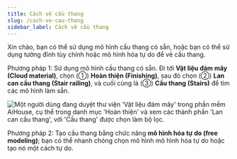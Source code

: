 ```yaml
---
title: Cách vẽ cầu thang
slug: /cach-ve-cau-thang
sidebar_label: Cách vẽ cầu thang
---
```


Xin chào, bạn có thể sử dụng mô hình cầu thang có sẵn, hoặc bạn có thể sử dụng tường đỉnh tùy chỉnh hoặc mô hình hóa tự do để vẽ cầu thang.

Phương pháp 1: Sử dụng mô hình cầu thang có sẵn. Đi tới **Vật liệu đám mây (Cloud material)**, chọn (①) **Hoàn thiện (Finishing)**, sau đó chọn (②) **Lan can cầu thang (Stair railing)**, và cuối cùng là (③) **Cầu thang (Stairs)** để tìm các mô hình làm sẵn.

![Một người dùng đang duyệt thư viện 'Vật liệu đám mây' trong phần mềm AiHouse, cụ thể trong danh mục 'Hoàn thiện' và xem các thành phần 'Lan can cầu thang', với 'Cầu thang' được chọn làm bộ lọc.](https://storage.googleapis.com/jegavn_kb/images/db41eae4-ce9d-4423-b447-ca338fad63c0.png)

Phương pháp 2: Tạo cầu thang bằng chức năng **mô hình hóa tự do (free modeling)**; bạn có thể nhanh chóng chọn mô hình mô hình hóa tự do hoặc tạo nó một cách tự do.